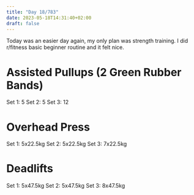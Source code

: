 ```yaml
---
title: "Day 18/783"
date: 2023-05-18T14:31:40+02:00
draft: false
---
```


Today was an easier day again, my only plan was strength training. I did r/fitness basic beginner routine and it felt nice.

# Assisted Pullups (2 Green Rubber Bands)

Set 1: 5
Set 2: 5
Set 3: 12

# Overhead Press

Set 1: 5x22.5kg
Set 2: 5x22.5kg
Set 3: 7x22.5kg

# Deadlifts

Set 1: 5x47.5kg
Set 2: 5x47.5kg
Set 3: 8x47.5kg